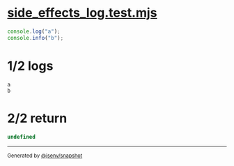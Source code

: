 # [side_effects_log.test.mjs](../side_effects_log.test.mjs)

```js
console.log("a");
console.info("b");
```

# 1/2 logs

```console
a
b
```

# 2/2 return

```js
undefined
```
---

<sub>
  Generated by <a href="https://github.com/jsenv/core/tree/main/packages/independent/snapshot">@jsenv/snapshot</a>
</sub>